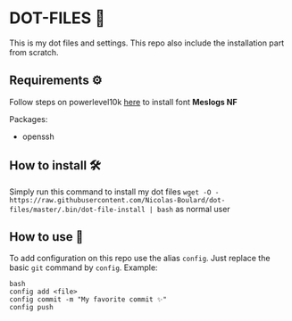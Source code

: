 # DOT-FILES 🍩
This is my dot files and settings. This repo also include the installation part from scratch.

## Requirements ⚙️
Follow steps on powerlevel10k [here](https://github.com/romkatv/powerlevel10k/blob/master/font.md#manual-font-installation) to install font **Meslogs NF**

Packages:
- openssh

## How to install 🛠️
Simply run this command to install my dot files `wget -O - https://raw.githubusercontent.com/Nicolas-Boulard/dot-files/master/.bin/dot-file-install | bash` as normal user

## How to use 🤷
To add configuration on this repo use the alias `config`.
Just replace the basic `git` command by `config`. Example:
```
bash
config add <file>
config commit -m "My favorite commit ✨"
config push
```
